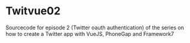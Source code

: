 # Twitvue02
Sourcecode for episode 2 (Twitter oauth authentication) of the series on how to create a Twitter app with VueJS, PhoneGap and Framework7

